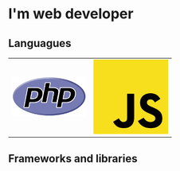 # I'm web developer

## Languagues
<table>
 <tbody>
  <tr>
   <td style='border: none;'>
    <img src='.github/assets/php-logo.svg' width='150px'/>
   </td>
   <td style='border: none;'>
    <img src='.github/assets/logo-js.png' width='150px'/>
   </td>
  </tr>
 </tbody>
</table>

## Frameworks and libraries
